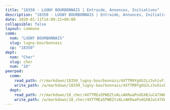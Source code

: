 ```yaml
---
title: "18350 - LUGNY BOURBONNAIS | Entraide, Annonces, Initiatives"
description: "18350 - LUGNY BOURBONNAIS | Entraide, Annonces, Initiatives"
date: 2020-01-11T14:09:21+09:00
collapsible: false
layout: commune
comm:
  nom: "LUGNY BOURBONNAIS"
  slug: lugny-bourbonnais
  cp: "18350"
dept:
  nom: "Cher"
  slug: cher
  num: "18"
peerpad:
  comm:
    read_path: /r/markdown/18350_lugny-bourbonnais/4XTTM9YgXUJLz3vhivFJCQyzkejGesHk95ktTYa4njfPznjXy
    write_path: /w/markdown/18350_lugny-bourbonnais/4XTTM9YgXUJLz3vhivFJCQyzkejGesHk95ktTYa4njfPznjXy-K3TgUZuLcW8fFZynKPu17yVQgRuRgEZv5VCNMpVSzxw2k8gba3dqz4oVu95jbjMdCzusHieEBmjXe25hxiZeVzg4Tt8wMReZpcFCGMjLW97PYUBVx8xRBoNDgckbRjuLKGBx7Jgj
  dept:
    read_path: /r/markdown/18_cher/4XTTMEa5PWDZtxALvAKRwaPodGXBJuC47XWLMLZ5hCaMSik3w
    write_path: /w/markdown/18_cher/4XTTMEa5PWDZtxALvAKRwaPodGXBJuC47XWLMLZ5hCaMSik3w-K3TgTvT6tiupPRTeoV2zMggT6E77BmY6Zeeqwk1pvv6Bfo4GHKoyLD2hQDLMcNajnfixB5aDgngmFZba1jsFtXhXJhkZaMz5Fno5UjuUU6mkQFXv9cWu6FJLmGRziLMtgTSufDeD
---
```


